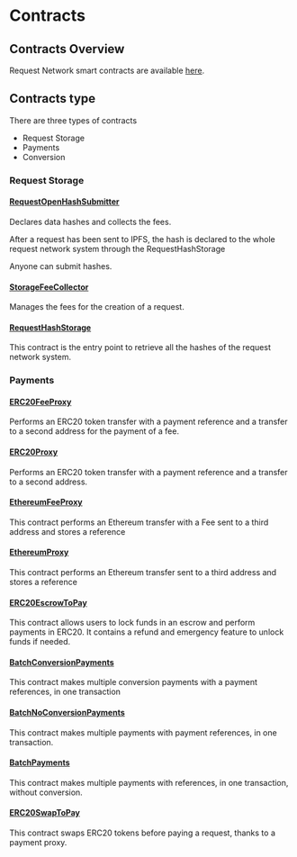 # Contracts

## Contracts Overview

Request Network smart contracts are available [here](https://github.com/RequestNetwork/requestNetwork/tree/master/packages/smart-contracts/src/contracts).

## Contracts type

There are three types of contracts

* Request Storage
* Payments
* Conversion



### Request Storage

#### [RequestOpenHashSubmitter](https://github.com/RequestNetwork/requestNetwork/blob/master/packages/smart-contracts/src/contracts/RequestOpenHashSubmitter.sol)

Declares data hashes and collects the fees.

After a request has been sent to IPFS, the hash is declared to the whole request network system through the RequestHashStorage

Anyone can submit hashes.

#### [StorageFeeCollector](https://github.com/RequestNetwork/requestNetwork/blob/master/packages/smart-contracts/src/contracts/StorageFeeCollector.sol)

Manages the fees for the creation of a request.

#### [RequestHashStorage](https://github.com/RequestNetwork/requestNetwork/blob/master/packages/smart-contracts/src/contracts/RequestHashStorage.sol)

This contract is the entry point to retrieve all the hashes of the request network system.



### Payments

#### [ERC20FeeProxy](https://github.com/RequestNetwork/requestNetwork/blob/master/packages/smart-contracts/src/contracts/ERC20FeeProxy.sol)

Performs an ERC20 token transfer with a payment reference and a transfer to a second address for the payment of a fee.

#### [ERC20Proxy](https://github.com/RequestNetwork/requestNetwork/blob/master/packages/smart-contracts/src/contracts/ERC20Proxy.sol)

Performs an ERC20 token transfer with a payment reference and a transfer to a second address.

#### [EthereumFeeProxy](https://github.com/RequestNetwork/requestNetwork/blob/master/packages/smart-contracts/src/contracts/EthereumFeeProxy.sol)

This contract performs an Ethereum transfer with a Fee sent to a third address and stores a reference

#### [EthereumProxy](https://github.com/RequestNetwork/requestNetwork/blob/master/packages/smart-contracts/src/contracts/EthereumProxy.sol)

This contract performs an Ethereum transfer sent to a third address and stores a reference

#### [ERC20EscrowToPay](https://github.com/RequestNetwork/requestNetwork/blob/master/packages/smart-contracts/src/contracts/ERC20EscrowToPay.sol)

This contract allows users to lock funds in an escrow and perform payments in ERC20. It contains a refund and emergency feature to unlock funds if needed.

#### [BatchConversionPayments](https://github.com/RequestNetwork/requestNetwork/blob/master/packages/smart-contracts/src/contracts/BatchConversionPayments.sol)

This contract makes multiple conversion payments with a payment references, in one transaction

#### [BatchNoConversionPayments](https://github.com/RequestNetwork/requestNetwork/blob/master/packages/smart-contracts/src/contracts/BatchNoConversionPayments.sol)

This contract makes multiple payments with payment references, in one transaction.

#### [BatchPayments](https://github.com/RequestNetwork/requestNetwork/blob/master/packages/smart-contracts/src/contracts/BatchPayments.sol)

This contract makes multiple payments with references, in one transaction, without conversion.&#x20;

#### [ERC20SwapToPay](https://github.com/RequestNetwork/requestNetwork/blob/master/packages/smart-contracts/src/contracts/ERC20SwapToPay.sol)

This contract swaps ERC20 tokens before paying a request, thanks to a payment proxy.


